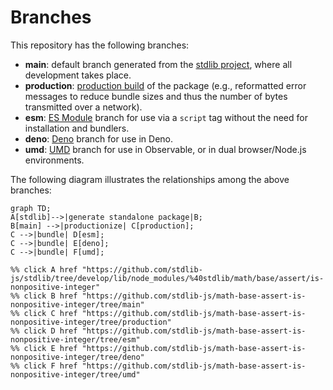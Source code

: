 <!--

@license Apache-2.0

Copyright (c) 2022 The Stdlib Authors.

Licensed under the Apache License, Version 2.0 (the "License");
you may not use this file except in compliance with the License.
You may obtain a copy of the License at

    http://www.apache.org/licenses/LICENSE-2.0

Unless required by applicable law or agreed to in writing, software
distributed under the License is distributed on an "AS IS" BASIS,
WITHOUT WARRANTIES OR CONDITIONS OF ANY KIND, either express or implied.
See the License for the specific language governing permissions and
limitations under the License.

-->

# Branches

This repository has the following branches:

-   **main**: default branch generated from the [stdlib project][stdlib-url], where all development takes place.
-   **production**: [production build][production-url] of the package (e.g., reformatted error messages to reduce bundle sizes and thus the number of bytes transmitted over a network).
-   **esm**: [ES Module][esm-url] branch for use via a `script` tag without the need for installation and bundlers.
-   **deno**: [Deno][deno-url] branch for use in Deno.
-   **umd**: [UMD][umd-url] branch for use in Observable, or in dual browser/Node.js environments.

The following diagram illustrates the relationships among the above branches:

```mermaid
graph TD;
A[stdlib]-->|generate standalone package|B;
B[main] -->|productionize| C[production];
C -->|bundle| D[esm];
C -->|bundle| E[deno];
C -->|bundle| F[umd];

%% click A href "https://github.com/stdlib-js/stdlib/tree/develop/lib/node_modules/%40stdlib/math/base/assert/is-nonpositive-integer"
%% click B href "https://github.com/stdlib-js/math-base-assert-is-nonpositive-integer/tree/main"
%% click C href "https://github.com/stdlib-js/math-base-assert-is-nonpositive-integer/tree/production"
%% click D href "https://github.com/stdlib-js/math-base-assert-is-nonpositive-integer/tree/esm"
%% click E href "https://github.com/stdlib-js/math-base-assert-is-nonpositive-integer/tree/deno"
%% click F href "https://github.com/stdlib-js/math-base-assert-is-nonpositive-integer/tree/umd"
```

[stdlib-url]: https://github.com/stdlib-js/stdlib/tree/develop/lib/node_modules/%40stdlib/math/base/assert/is-nonpositive-integer
[production-url]: https://github.com/stdlib-js/math-base-assert-is-nonpositive-integer/tree/production
[deno-url]: https://github.com/stdlib-js/math-base-assert-is-nonpositive-integer/tree/deno
[umd-url]: https://github.com/stdlib-js/math-base-assert-is-nonpositive-integer/tree/umd
[esm-url]: https://github.com/stdlib-js/math-base-assert-is-nonpositive-integer/tree/esm